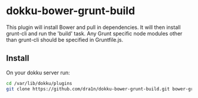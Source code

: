 dokku-bower-grunt-build
=================

This plugin will install Bower and pull in dependencies. It will then
install grunt-cli and run the 'build' task. Any Grunt specific node
modules other than grunt-cli should be specified in Gruntfile.js.

## Install

On your dokku server run:
```sh
cd /var/lib/dokku/plugins
git clone https://github.com/dra1n/dokku-bower-grunt-build.git bower-grunt-build
```
